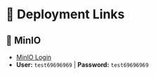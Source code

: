 # 🔗 Deployment Links

## 🌟 MinIO
- [MinIO Login](http://192.168.49.2.nip.io:30001/login)
- **User:** `test69696969` | **Password:** `test69696969`



<br><br>
